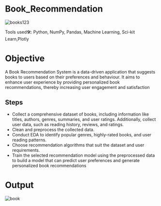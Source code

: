 # Book_Recommendation


![books123](https://github.com/Abhi2850/Book-Recommendation/assets/91343400/413a9a8a-6ae4-4757-ab05-e7bf1d4bae9f)

Tools used🛠: Python, NumPy, Pandas, Machine Learning, Sci-kit Learn,Plotly 

# Objective
A Book Recommendation System is a data-driven application that suggests books to users based on their preferences and behaviour. It aims to enhance user experience by providing personalized book recommendations, thereby increasing user engagement and satisfaction


## Steps
* Collect a comprehensive dataset of books, including information like titles, authors, genres, summaries, and user ratings. Additionally, collect user data, such as reading history, reviews, and ratings.
* Clean and preprocess the collected data.
* Conduct EDA to identify popular genres, highly-rated books, and user reading patterns.
* Choose recommendation algorithms that suit the dataset and user requirements.
* Train the selected recommendation model using the preprocessed data to build a model that can predict user preferences and generate personalized book recommendations


# Output
![book](https://github.com/Abhi2850/Book-Recommendation/assets/91343400/f4f2c302-08c9-41ed-a831-71e5ce20cb57)




